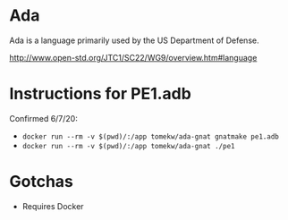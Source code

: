 # Ada

Ada is a language primarily used by the US Department of Defense.

http://www.open-std.org/JTC1/SC22/WG9/overview.htm#language

# Instructions for PE1.adb

Confirmed 6/7/20:

* `docker run --rm -v $(pwd)/:/app tomekw/ada-gnat gnatmake pe1.adb`
* `docker run --rm -v $(pwd)/:/app tomekw/ada-gnat ./pe1`

# Gotchas

* Requires Docker